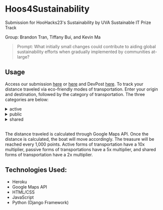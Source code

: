 # Hoos4Sustainability
Submission for HooHacks23's Sustainability by UVA Sustainable IT Prize Track

Group: Brandon Tran, Tiffany Bui, and Kevin Ma

> Prompt: What initially small changes could contribute to aiding global sustainability efforts when gradually implemented by communities at-large?

## Usage
Access our submission [here](https://hoos4sustainability.herokuapp.com) or [here](hoos4sustainability.tech) and DevPost [here](https://devpost.com/software/hoos4sustainability). To track your distance traveled via eco-friendly modes of transportation. Enter your origin and destination, followed by the category of transportation. The three categories are below:

<details>
<summary>active</summary>  
  
- Biking, Walking, Running
</details>

<details>
<summary>public</summary>  
  
- Bus, Train, Metro
</details>

<details>
<summary>shared</summary>  
  
Carpooling, Ridesharing, Hitchhiking
</details>
<br>

The distance traveled is calculated through Google Maps API. Once the distance is calculated, the boat will move accordingly. The treasure will be reached every 1,000 points. Active forms of transportation have a 10x multiplier, passive forms of transportations have a 5x multiplier, and shared forms of transportation have a 2x multiplier.

## Technologies Used:
- Heroku
- Google Maps API
- HTML/CSS
- JavaScript
- Python (Django Framework)
